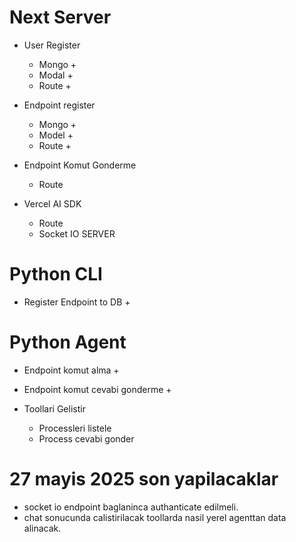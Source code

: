 # Next Server
- User Register
    - Mongo +
    - Modal +
    - Route +

- Endpoint register
    - Mongo +
    - Model +
    - Route +

- Endpoint Komut Gonderme
    - Route

- Vercel AI SDK
    - Route
    - Socket IO SERVER


# Python CLI
- Register Endpoint to DB +

# Python Agent
- Endpoint komut alma + 
- Endpoint komut cevabi gonderme +

- Toollari Gelistir
    - Processleri listele
    - Process cevabi gonder


# 27 mayis 2025 son yapilacaklar
- socket io endpoint baglaninca authanticate edilmeli.
- chat sonucunda calistirilacak toollarda nasil yerel agenttan data alinacak.